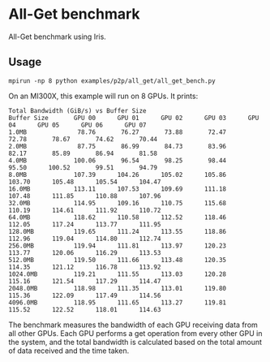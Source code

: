 <!--
SPDX-License-Identifier: MIT
Copyright (c) 2025 Advanced Micro Devices, Inc. All rights reserved.
-->

# All-Get benchmark

All-Get benchmark using Iris.

## Usage

```terminal
mpirun -np 8 python examples/p2p/all_get/all_get_bench.py
```
On an MI300X, this example will run on 8 GPUs. It prints:

```terminal
Total Bandwidth (GiB/s) vs Buffer Size
Buffer Size       GPU 00      GPU 01      GPU 02      GPU 03      GPU 04      GPU 05      GPU 06      GPU 07
1.0MB              78.76       76.27       73.88       72.47       72.78       78.67       74.62       70.44
2.0MB              87.75       86.99       84.73       83.96       82.17       85.89       86.94       81.58
4.0MB             100.06       96.54       98.25       98.44       95.50      100.52       99.51       94.79
8.0MB             107.39      104.26      105.02      105.86      103.70      105.48      105.54      104.47
16.0MB            113.11      107.53      109.69      111.18      107.48      111.85      110.88      107.96
32.0MB            114.95      109.16      110.75      115.68      110.19      114.61      111.92      110.72
64.0MB            118.62      110.58      112.52      118.46      112.05      117.24      113.77      111.95
128.0MB           119.65      111.24      113.55      118.86      112.96      119.04      114.80      112.74
256.0MB           119.94      111.81      113.97      120.23      113.77      120.06      116.29      113.53
512.0MB           119.50      111.66      113.48      120.35      114.35      121.12      116.78      113.92
1024.0MB          119.21      111.55      113.03      120.28      115.16      121.54      117.29      114.47
2048.0MB          118.98      111.35      113.01      119.80      115.36      122.09      117.49      114.56
4096.0MB          118.95      111.65      113.27      119.81      115.52      122.52      118.01      114.63
```

The benchmark measures the bandwidth of each GPU receiving data from all other GPUs. Each GPU performs a get operation from every other GPU in the system, and the total bandwidth is calculated based on the total amount of data received and the time taken.